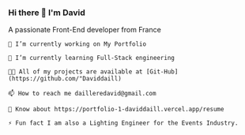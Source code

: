 ### Hi there 👋 I'm David
A passionate Front-End developer from France


    🔭 I’m currently working on My Portfolio

    🌱 I’m currently learning Full-Stack engineering

    👨‍💻 All of my projects are available at [Git-Hub](https://github.com/"Daviddaill)

    📫 How to reach me dailleredavid@gmail.com

    📄 Know about https://portfolio-1-daviddaill.vercel.app/resume

    ⚡ Fun fact I am also a Lighting Engineer for the Events Industry.
